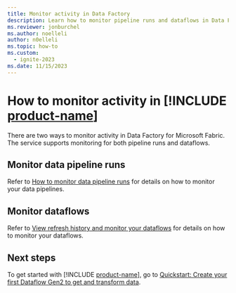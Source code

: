 ```yaml
---
title: Monitor activity in Data Factory
description: Learn how to monitor pipeline runs and dataflows in Data Factory for Microsoft Fabric.
ms.reviewer: jonburchel
ms.author: noelleli
author: n0elleli
ms.topic: how-to
ms.custom:
  - ignite-2023
ms.date: 11/15/2023
---
```


# How to monitor activity in [!INCLUDE [product-name](../includes/product-name.md)]

There are two ways to monitor activity in Data Factory for Microsoft Fabric. The service supports monitoring for both pipeline runs and dataflows.

## Monitor data pipeline runs

Refer to [How to monitor data pipeline runs](monitor-pipeline-runs.md) for details on how to monitor your data pipelines.

## Monitor dataflows

Refer to [View refresh history and monitor your dataflows](dataflows-gen2-monitor.md) for details on how to monitor your dataflows.

## Next steps

To get started with [!INCLUDE [product-name](../includes/product-name.md)], go to [Quickstart: Create your first Dataflow Gen2 to get and transform data](create-first-dataflow-gen2.md).
